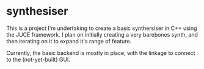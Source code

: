 # synthesiser

This is a project I'm undertaking to create a basic synthersiser in C++ using the JUCE framework.
I plan on initially creating a very barebones synth, and then iterating on it to expand it's range of feature.

Currently, the basic backend is mostly in place, with the linkage to connect to the (not-yet-built) GUI.
